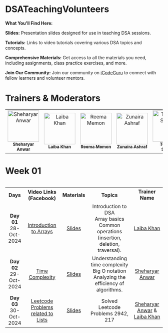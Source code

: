 # DSATeachingVolunteers

 **What You'll Find Here:**

**Slides:** Presentation slides designed for use in teaching DSA sessions.

**Tutorials:** Links to video tutorials covering various DSA topics and concepts.

**Comprehensive Materials:** Get access to all the materials you need, including assignments, class practice exercises, and more.

**Join Our Community:** Join our community on [iCodeGuru](www.icode.guru/join) to connect with fellow learners and volunteer mentors.

# Trainers & Moderators

<table >
    <tbody>
        <tr>
            <td align="center">
                <a href="https://github.com/SheharyarAnwar">
                    <img src="https://avatars.githubusercontent.com/u/43964105?v=4" width="100px;" alt="Sheharyar Anwar"/>
                    <br />
                    <sub><b>Sheharyar Anwar</b></sub>
                </a> 
            </td>
          <td align="center">
                <a href="https://github.com/LaibaKhan112">
                    <img src="https://avatars.githubusercontent.com/u/154888503?v=4" width="100px;" alt="Laiba Khan"/>
                    <br />
                    <sub><b>Laiba Khan</b></sub>
                </a> 
            </td>
            <td align="center">
                <a href="https://github.com/reemamemon">
                    <img src="https://avatars.githubusercontent.com/u/154791336?v=4" width="100px;" alt="Reema Memon"/>
                    <br />
                    <sub><b>Reema Memon</b></sub>
                </a> 
            </td>
            <td align="center">
                <a href="Your Github URL Here">
                    <img src="Your Image/Avatar Url Here" width="100px;" alt="Zunaira Ashraf"/>
                    <br />
                    <sub><b>Zunaira Ashraf</b></sub>
                </a> 
            </td>
            <td align="center">
                <a href="https://github.com/TouqeerShahid951">
                    <img src="https://avatars.githubusercontent.com/u/73354832?v=4" width="100px;" alt="Touqeer Shahid"/>
                    <br />
                    <sub><b>Touqeer Shahid</b></sub>
                </a> 
            </td>
            </tr> 
</tbody>
<table>




# Week 01
<table>
    <tbody>
     <tr>
      <th>Days</th>
      <th>Video Links (Facebook)</br></th>
      <th>Materials</th>
     <th>Topics</th>
   <td align="center"><b>Trainer Name</b></td>
     </tr>  
        <tr>
    <td align="center"><b>Day 01</b></br>28-Oct-2024</td>
    <td align="center"><a href="https://fb.watch/vwH6w6S1qD/">Introduction to Arrays</br></td>
    <td align="center" ><a href="https://docs.google.com/presentation/d/1PfieuQDT6p_lkF2dzPNp9hzykvfch67f/edit?usp=sharing&ouid=102760939971131448070&rtpof=true&sd=true">Slides</td>
        <td align="center">Introduction to DSA<br/> Array basics<br/> Common operations (insertion, deletion, traversal).</td>
      <td align="center"><a href="https://www.linkedin.com/in/laiba-khan-325ba623a/">Laiba Khan</td>
  </tr>
        <tr>
    <td align="center"><b>Day 02</b></br>29-Oct-2024</td>
    <td align="center"><a href="https://fb.watch/vwICJ25wfB/">Time Complexity</br></td>
    <td align="center" ><a href="https://docs.google.com/presentation/d/1cdWKdr1O_Ge2iY3Mp3WMWIjWryOH_K3qB2yGzEs5fSo/edit?usp=sharing">Slides</td>
        <td align="center"> Understanding time complexity<br/> Big O notation<br/> Analyzing the efficiency of algorithms.</td>
      <td align="center"><a href="https://www.linkedin.com/in/sheharyar-anwar/">Sheharyar Anwar</td>
  </tr>
   <tr>
    <td align="center"><b>Day 03</b></br>30-Oct-2024</td>
    <td align="center"><a href="https://web.facebook.com/share/v/N1snbfhxvjZoVekx/">Leetcode Problems related to Lists</br></td>
    <td align="center" ><a href="https://docs.google.com/presentation/d/1cdWKdr1O_Ge2iY3Mp3WMWIjWryOH_K3qB2yGzEs5fSo/edit?usp=sharing">Slides</td>
        <td align="center"> Solved Leetcode Problems 2942, 217</td>
      <td align="center">
  <a href="https://www.linkedin.com/in/sheharyar-anwar/">Sheharyar Anwar</a> & <a href="https://github.com/LaibaKhan112">Laiba Khan</a>
</td>

        
  </tr>

     
</tbody>
<table>


